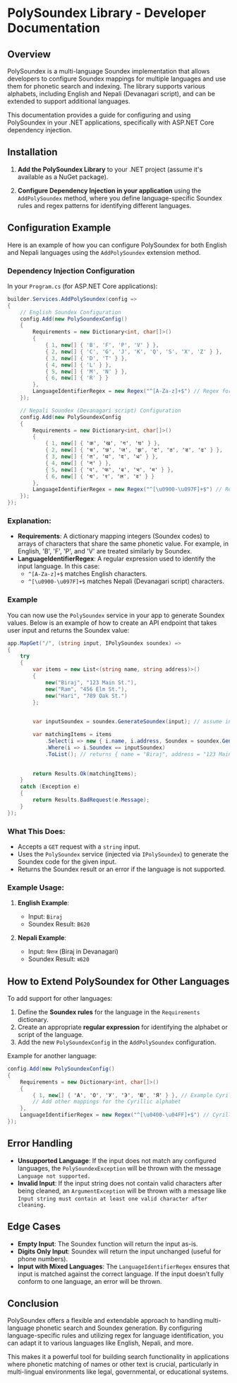 ﻿# PolySoundex Library - Developer Documentation

## Overview

PolySoundex is a multi-language Soundex implementation that allows developers to configure Soundex mappings for multiple languages and use them for phonetic search and indexing. The library supports various alphabets, including English and Nepali (Devanagari script), and can be extended to support additional languages.

This documentation provides a guide for configuring and using PolySoundex in your .NET applications, specifically with ASP.NET Core dependency injection.

## Installation

1. **Add the PolySoundex Library** to your .NET project (assume it's available as a NuGet package).

2. **Configure Dependency Injection in your application** using the `AddPolySoundex` method, where you define language-specific Soundex rules and regex patterns for identifying different languages.

## Configuration Example

Here is an example of how you can configure PolySoundex for both English and Nepali languages using the `AddPolySoundex` extension method.

### Dependency Injection Configuration

In your `Program.cs` (for ASP.NET Core applications):

```csharp
builder.Services.AddPolySoundex(config =>
{
    // English Soundex Configuration
    config.Add(new PolySoundexConfig()
    {
        Requirements = new Dictionary<int, char[]>()
        {
            { 1, new[] { 'B', 'F', 'P', 'V' } },
            { 2, new[] { 'C', 'G', 'J', 'K', 'Q', 'S', 'X', 'Z' } },
            { 3, new[] { 'D', 'T' } },
            { 4, new[] { 'L' } },
            { 5, new[] { 'M', 'N' } },
            { 6, new[] { 'R' } }
        },
        LanguageIdentifierRegex = new Regex("^[A-Za-z]+$") // Regex for English alphabet
    });

    // Nepali Soundex (Devanagari script) Configuration
    config.Add(new PolySoundexConfig
    {
        Requirements = new Dictionary<int, char[]>()
        {
            { 1, new[] { 'क', 'ख', 'ग', 'घ' } },
            { 2, new[] { 'च', 'छ', 'ज', 'झ', 'ट', 'ठ', 'ड', 'ढ' } },
            { 3, new[] { 'त', 'थ', 'द', 'ध' } },
            { 4, new[] { 'न' } },
            { 5, new[] { 'प', 'फ', 'ब', 'भ', 'म' } },
            { 6, new[] { 'य', 'र', 'ल', 'व' } }
        },
        LanguageIdentifierRegex = new Regex("^[\u0900-\u097F]+$") // Regex for Devanagari (Nepali) script
    });
});
```

### Explanation:
- **Requirements**: A dictionary mapping integers (Soundex codes) to arrays of characters that share the same phonetic value. For example, in English, 'B', 'F', 'P', and 'V' are treated similarly by Soundex.
- **LanguageIdentifierRegex**: A regular expression used to identify the input language. In this case:
    - `^[A-Za-z]+$` matches English characters.
    - `^[\u0900-\u097F]+$` matches Nepali (Devanagari script) characters.

### Example 

You can now use the `PolySoundex` service in your app to generate Soundex values. Below is an example of how to create an API endpoint that takes user input and returns the Soundex value:

```csharp
app.MapGet("/", (string input, IPolySoundex soundex) =>
{
    try
    {
        var items = new List<(string name, string address)>()
        {
            new("Biraj", "123 Main St."),
            new("Ram", "456 Elm St."),
            new("Hari", "789 Oak St.")
        };

        
        var inputSoundex = soundex.GenerateSoundex(input); // assume input is "Braj" the soundex code is "B620"

        var matchingItems = items
            .Select(i => new { i.name, i.address, Soundex = soundex.GenerateSoundex(i.name.ToUpper()) })
            .Where(i => i.Soundex == inputSoundex)
            .ToList(); // returns { name = "Biraj", address = "123 Main St.", Soundex = "B620" }

        
        return Results.Ok(matchingItems);
    }
    catch (Exception e)
    {
        return Results.BadRequest(e.Message);
    }
});

```

### What This Does:
- Accepts a `GET` request with a `string` input.
- Uses the `PolySoundex` service (injected via `IPolySoundex`) to generate the Soundex code for the given input.
- Returns the Soundex result or an error if the language is not supported.

### Example Usage:

1. **English Example**:
    - Input: `Biraj`
    - Soundex Result: `B620`

2. **Nepali Example**:
    - Input: `बिराज` (Biraj in Devanagari)
    - Soundex Result: `ब620`

## How to Extend PolySoundex for Other Languages

To add support for other languages:
1. Define the **Soundex rules** for the language in the `Requirements` dictionary.
2. Create an appropriate **regular expression** for identifying the alphabet or script of the language.
3. Add the new `PolySoundexConfig` in the `AddPolySoundex` configuration.

Example for another language:

```csharp
config.Add(new PolySoundexConfig()
{
    Requirements = new Dictionary<int, char[]>()
    {
        { 1, new[] { 'А', 'О', 'У', 'Э', 'Ю', 'Я' } }, // Example Cyrillic characters
        // Add other mappings for the Cyrillic alphabet
    },
    LanguageIdentifierRegex = new Regex("^[\u0400-\u04FF]+$") // Cyrillic script
});
```

## Error Handling

- **Unsupported Language**: If the input does not match any configured languages, the `PolySoundexException` will be thrown with the message `Language not supported.`
- **Invalid Input**: If the input string does not contain valid characters after being cleaned, an `ArgumentException` will be thrown with a message like `Input string must contain at least one valid character after cleaning.`

## Edge Cases

- **Empty Input**: The Soundex function will return the input as-is.
- **Digits Only Input**: Soundex will return the input unchanged (useful for phone numbers).
- **Input with Mixed Languages**: The `LanguageIdentifierRegex` ensures that input is matched against the correct language. If the input doesn’t fully conform to one language, an error will be thrown.

## Conclusion

PolySoundex offers a flexible and extendable approach to handling multi-language phonetic search and Soundex generation. By configuring language-specific rules and utilizing regex for language identification, you can adapt it to various languages like English, Nepali, and more.

This makes it a powerful tool for building search functionality in applications where phonetic matching of names or other text is crucial, particularly in multi-lingual environments like legal, governmental, or educational systems.